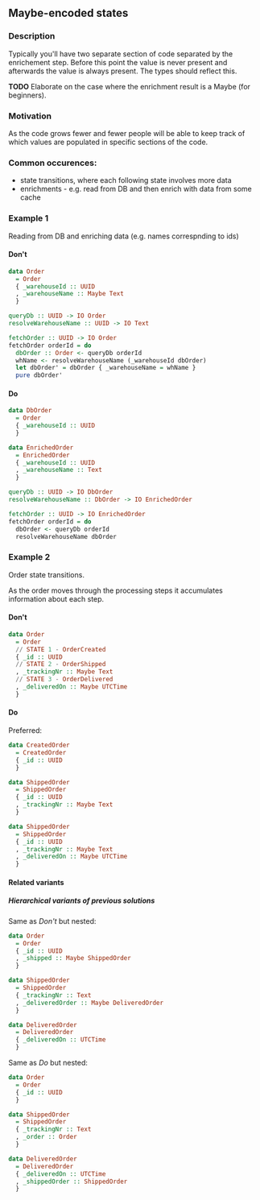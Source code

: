 
## Maybe-encoded states

### Description

Typically you'll have two separate section of code separated by the enrichement step.
Before this point the value is never present and afterwards the value is always present. The types should reflect this.

**TODO** Elaborate on the case where the enrichment result is a Maybe (for beginners).

### Motivation

As the code grows fewer and fewer people will be able to keep track of which values are populated in specific sections of the code.

### Common occurences:

- state transitions, where each following state involves more data
- enrichments - e.g. read from DB and then enrich with data from some cache

### Example 1

Reading from DB and enriching data (e.g. names correspnding to ids)

#### Don't

```haskell
data Order
  = Order
  { _warehouseId :: UUID
  , _warehouseName :: Maybe Text
  }

queryDb :: UUID -> IO Order
resolveWarehouseName :: UUID -> IO Text

fetchOrder :: UUID -> IO Order
fetchOrder orderId = do
  dbOrder :: Order <- queryDb orderId
  whName <- resolveWarehouseName (_warehouseId dbOrder)
  let dbOrder' = dbOrder { _warehouseName = whName }
  pure dbOrder'
```

#### Do

```haskell
data DbOrder
  = Order
  { _warehouseId :: UUID
  }

data EnrichedOrder
  = EnrichedOrder
  { _warehouseId :: UUID
  , _warehouseName :: Text
  }

queryDb :: UUID -> IO DbOrder
resolveWarehouseName :: DbOrder -> IO EnrichedOrder

fetchOrder :: UUID -> IO EnrichedOrder
fetchOrder orderId = do
  dbOrder <- queryDb orderId
  resolveWarehouseName dbOrder
```

### Example 2

Order state transitions.

As the order moves through the processing steps it accumulates information about each step.

#### Don't

```haskell
data Order
  = Order
  // STATE 1 - OrderCreated
  { _id :: UUID
  // STATE 2 - OrderShipped
  , _trackingNr :: Maybe Text
  // STATE 3 - OrderDelivered
  , _deliveredOn :: Maybe UTCTime
  }
```

#### Do

Preferred:

```haskell
data CreatedOrder
  = CreatedOrder
  { _id :: UUID
  }

data ShippedOrder
  = ShippedOrder
  { _id :: UUID
  , _trackingNr :: Maybe Text
  }

data ShippedOrder
  = ShippedOrder
  { _id :: UUID
  , _trackingNr :: Maybe Text
  , _deliveredOn :: Maybe UTCTime
  }
```

#### Related variants

##### Hierarchical variants of previous solutions

Same as _Don't_ but nested:

```haskell
data Order
  = Order
  { _id :: UUID
  , _shipped :: Maybe ShippedOrder
  }

data ShippedOrder
  = ShippedOrder
  { _trackingNr :: Text
  , _deliveredOrder :: Maybe DeliveredOrder
  }

data DeliveredOrder
  = DeliveredOrder
  { _deliveredOn :: UTCTime
  }
```

Same as _Do_ but nested:

```haskell
data Order
  = Order
  { _id :: UUID
  }

data ShippedOrder
  = ShippedOrder
  { _trackingNr :: Text
  , _order :: Order
  }

data DeliveredOrder
  = DeliveredOrder
  { _deliveredOn :: UTCTime
  , _shippedOrder :: ShippedOrder
  }
```

